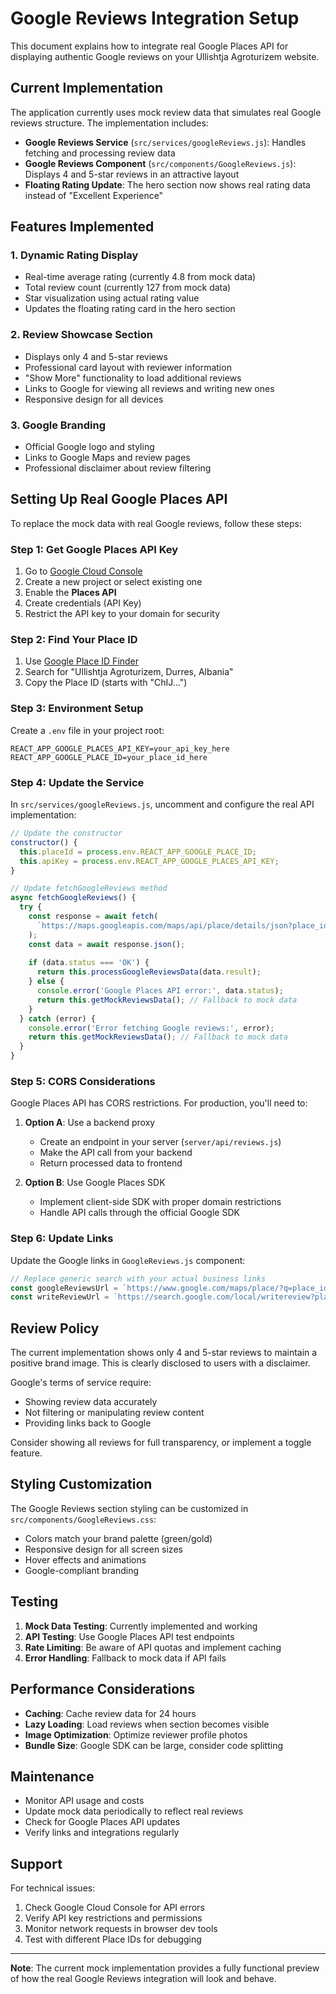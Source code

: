 # Google Reviews Integration Setup

This document explains how to integrate real Google Places API for displaying authentic Google reviews on your Ullishtja Agroturizem website.

## Current Implementation

The application currently uses mock review data that simulates real Google reviews structure. The implementation includes:

- **Google Reviews Service** (`src/services/googleReviews.js`): Handles fetching and processing review data
- **Google Reviews Component** (`src/components/GoogleReviews.js`): Displays 4 and 5-star reviews in an attractive layout
- **Floating Rating Update**: The hero section now shows real rating data instead of "Excellent Experience"

## Features Implemented

### 1. Dynamic Rating Display
- Real-time average rating (currently 4.8 from mock data)
- Total review count (currently 127 from mock data)
- Star visualization using actual rating value
- Updates the floating rating card in the hero section

### 2. Review Showcase Section
- Displays only 4 and 5-star reviews
- Professional card layout with reviewer information
- "Show More" functionality to load additional reviews
- Links to Google for viewing all reviews and writing new ones
- Responsive design for all devices

### 3. Google Branding
- Official Google logo and styling
- Links to Google Maps and review pages
- Professional disclaimer about review filtering

## Setting Up Real Google Places API

To replace the mock data with real Google reviews, follow these steps:

### Step 1: Get Google Places API Key

1. Go to [Google Cloud Console](https://console.cloud.google.com/)
2. Create a new project or select existing one
3. Enable the **Places API**
4. Create credentials (API Key)
5. Restrict the API key to your domain for security

### Step 2: Find Your Place ID

1. Use [Google Place ID Finder](https://developers.google.com/maps/documentation/places/web-service/place-id)
2. Search for "Ullishtja Agroturizem, Durres, Albania"
3. Copy the Place ID (starts with "ChIJ...")

### Step 3: Environment Setup

Create a `.env` file in your project root:

```env
REACT_APP_GOOGLE_PLACES_API_KEY=your_api_key_here
REACT_APP_GOOGLE_PLACE_ID=your_place_id_here
```

### Step 4: Update the Service

In `src/services/googleReviews.js`, uncomment and configure the real API implementation:

```javascript
// Update the constructor
constructor() {
  this.placeId = process.env.REACT_APP_GOOGLE_PLACE_ID;
  this.apiKey = process.env.REACT_APP_GOOGLE_PLACES_API_KEY;
}

// Update fetchGoogleReviews method
async fetchGoogleReviews() {
  try {
    const response = await fetch(
      `https://maps.googleapis.com/maps/api/place/details/json?place_id=${this.placeId}&fields=name,rating,reviews,user_ratings_total&key=${this.apiKey}`
    );
    const data = await response.json();
    
    if (data.status === 'OK') {
      return this.processGoogleReviewsData(data.result);
    } else {
      console.error('Google Places API error:', data.status);
      return this.getMockReviewsData(); // Fallback to mock data
    }
  } catch (error) {
    console.error('Error fetching Google reviews:', error);
    return this.getMockReviewsData(); // Fallback to mock data
  }
}
```

### Step 5: CORS Considerations

Google Places API has CORS restrictions. For production, you'll need to:

1. **Option A**: Use a backend proxy
   - Create an endpoint in your server (`server/api/reviews.js`)
   - Make the API call from your backend
   - Return processed data to frontend

2. **Option B**: Use Google Places SDK
   - Implement client-side SDK with proper domain restrictions
   - Handle API calls through the official Google SDK

### Step 6: Update Links

Update the Google links in `GoogleReviews.js` component:

```javascript
// Replace generic search with your actual business links
const googleReviewsUrl = `https://www.google.com/maps/place/?q=place_id:${your_place_id}`;
const writeReviewUrl = `https://search.google.com/local/writereview?placeid=${your_place_id}`;
```

## Review Policy

The current implementation shows only 4 and 5-star reviews to maintain a positive brand image. This is clearly disclosed to users with a disclaimer.

Google's terms of service require:
- Showing review data accurately
- Not filtering or manipulating review content
- Providing links back to Google

Consider showing all reviews for full transparency, or implement a toggle feature.

## Styling Customization

The Google Reviews section styling can be customized in `src/components/GoogleReviews.css`:
- Colors match your brand palette (green/gold)
- Responsive design for all screen sizes
- Hover effects and animations
- Google-compliant branding

## Testing

1. **Mock Data Testing**: Currently implemented and working
2. **API Testing**: Use Google Places API test endpoints
3. **Rate Limiting**: Be aware of API quotas and implement caching
4. **Error Handling**: Fallback to mock data if API fails

## Performance Considerations

- **Caching**: Cache review data for 24 hours
- **Lazy Loading**: Load reviews when section becomes visible
- **Image Optimization**: Optimize reviewer profile photos
- **Bundle Size**: Google SDK can be large, consider code splitting

## Maintenance

- Monitor API usage and costs
- Update mock data periodically to reflect real reviews
- Check for Google Places API updates
- Verify links and integrations regularly

## Support

For technical issues:
1. Check Google Cloud Console for API errors
2. Verify API key restrictions and permissions
3. Monitor network requests in browser dev tools
4. Test with different Place IDs for debugging

---

**Note**: The current mock implementation provides a fully functional preview of how the real Google Reviews integration will look and behave. 